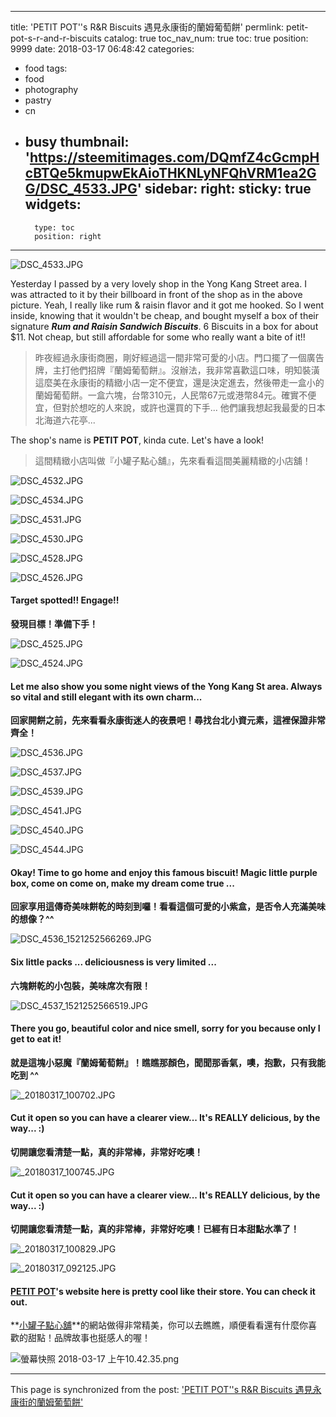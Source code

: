 
---
title: 'PETIT POT''s R&R Biscuits 遇見永康街的蘭姆葡萄餅'
permlink: petit-pot-s-r-and-r-biscuits
catalog: true
toc_nav_num: true
toc: true
position: 9999
date: 2018-03-17 06:48:42
categories:
- food
tags:
- food
- photography
- pastry
- cn
- busy
thumbnail: 'https://steemitimages.com/DQmfZ4cGcmpHcBTQe5kmupwEkAioTHKNLyNFQhVRM1ea2GG/DSC_4533.JPG'
sidebar:
    right:
        sticky: true
widgets:
    -
        type: toc
        position: right
---


![DSC_4533.JPG](https://steemitimages.com/DQmfZ4cGcmpHcBTQe5kmupwEkAioTHKNLyNFQhVRM1ea2GG/DSC_4533.JPG)

Yesterday I passed by a very lovely shop in the Yong Kang Street area. I was attracted to it by their billboard in front of the shop as in the above picture. Yeah, I really like rum & raisin flavor and it got me hooked. So I went inside, knowing that it wouldn't be cheap, and bought myself a box of their signature ***Rum and Raisin Sandwich Biscuits***. 6 Biscuits in a box for about $11. Not cheap, but still affordable for some who really want a bite of it!!

>昨夜經過永康街商圈，剛好經過這一間非常可愛的小店。門口擺了一個廣告牌，主打他們招牌『蘭姆葡萄餅』。沒辦法，我非常喜歡這口味，明知裝潢這麼美在永康街的精緻小店一定不便宜，還是決定進去，然後帶走一盒小的蘭姆葡萄餅。一盒六塊，台幣310元，人民幣67元或港幣84元。確實不便宜，但對於想吃的人來說，或許也還買的下手... 他們讓我想起我最愛的日本北海道六花亭... 

The shop's name is **PETIT POT**, kinda cute. Let's have a look!

>這間精緻小店叫做『小罐子點心舖』，先來看看這間美麗精緻的小店舖！

![DSC_4532.JPG](https://steemitimages.com/DQmbYcFUhUpy92KGUX3k56N1dZZ1tbRQkszqD97trkwiTxK/DSC_4532.JPG)

![DSC_4534.JPG](https://steemitimages.com/DQmSd5BZxc1Zxg5S5rGCSxHy1K5xDDNwVNiUmFhPsyRRDy3/DSC_4534.JPG)

![DSC_4531.JPG](https://steemitimages.com/DQmXGiEznZmiYWeUfY7kC7jYLmSs7S3agdMfuyX3hnVGhXh/DSC_4531.JPG)

![DSC_4530.JPG](https://steemitimages.com/DQmSpZrF4Yd3RmEFvPTGKd8zdynM3ZS1UWNyYSHcJ9vLyju/DSC_4530.JPG)

![DSC_4528.JPG](https://steemitimages.com/DQmdyxnUcQjwgH5fLq8jtt5fMevoZvJi54XaqagUzWh9Rjd/DSC_4528.JPG)

![DSC_4526.JPG](https://steemitimages.com/DQmcnoC5sKkbQH1WNtK8HydEUxuUnLfTo412zJBoXxG14KD/DSC_4526.JPG)

#### Target spotted!! Engage!!

**發現目標！準備下手！**

![DSC_4525.JPG](https://steemitimages.com/DQmSLG9ZnrMCi8PfRjBdbkYHrX4W4dEAMTyFSxwoLZ9xoqR/DSC_4525.JPG)

![DSC_4524.JPG](https://steemitimages.com/DQmTsXUay688Ko1ktrHF73XxKJWgc34iJTvbSLKmQKSZ82k/DSC_4524.JPG)

#### Let me also show you some night views of the Yong Kang St area. Always so vital and still elegant with its own charm...

**回家開餅之前，先來看看永康街迷人的夜景吧！尋找台北小資元素，這裡保證非常齊全！**

![DSC_4536.JPG](https://steemitimages.com/DQmUv5hEVubzEf89rSmo8ppTdjXtT2dLggzvWj399VSWwff/DSC_4536.JPG)

![DSC_4537.JPG](https://steemitimages.com/DQmZuPCUbHn7xGi7h4FskexjXyfB9rB1xGJrWY9iDaryk1r/DSC_4537.JPG)

![DSC_4539.JPG](https://steemitimages.com/DQmdBygBSbTNhnhe5bHfUSJ77QtKzDbWxsGoLZnA4p7DdyG/DSC_4539.JPG)

![DSC_4541.JPG](https://steemitimages.com/DQmZs52ykhb2ksoPNJrGQRSd4A9bPajbFajhXgvrsEvSvZW/DSC_4541.JPG)

![DSC_4540.JPG](https://steemitimages.com/DQmeWEfQo3HoezFNBsJ9fkXcRLAMYZaj1ejv9o8pZN9GLi7/DSC_4540.JPG)

![DSC_4544.JPG](https://steemitimages.com/DQmZKSjznTgzConoHP89ipFeFtdgotuVS2ESvBdhyxqk6qn/DSC_4544.JPG)

#### Okay! Time to go home and enjoy this famous biscuit! Magic little purple box, come on come on, make my dream come true ...

**回家享用這傳奇美味餅乾的時刻到囉！看看這個可愛的小紫盒，是否令人充滿美味的想像？^^**

![DSC_4536_1521252566269.JPG](https://steemitimages.com/DQmZKL1SnDeKkxm7vcxDNKr25Wnigw1DSei8PyvBtPNSMJS/DSC_4536_1521252566269.JPG)

#### Six little packs ... deliciousness is very limited ... 

**六塊餅乾的小包裝，美味席次有限！**

![DSC_4537_1521252566519.JPG](https://steemitimages.com/DQmUePMSHPtsxD8Nxa63omT8Lqx4p4KtfDByXR18WQvsZ17/DSC_4537_1521252566519.JPG)

#### There you go, beautiful color and nice smell, sorry for you because only I get to eat it!

**就是這塊小惡魔『蘭姆葡萄餅』！瞧瞧那顏色，聞聞那香氣，噢，抱歉，只有我能吃到 ^^**

![_20180317_100702.JPG](https://steemitimages.com/DQmSgZDP1kceG5q5bBNQavCfDZbqQL18Kq8RuRRkHpJByjE/_20180317_100702.JPG)

#### Cut it open so you can have a clearer view... It's REALLY delicious, by the way... :)

**切開讓您看清楚一點，真的非常棒，非常好吃噢！**

![_20180317_100745.JPG](https://steemitimages.com/DQmW6CKmtJy1VZp58D3XuPSqo52eKCoypsZXAzv9GqyFAvQ/_20180317_100745.JPG)

#### Cut it open so you can have a clearer view... It's REALLY delicious, by the way... :)

**切開讓您看清楚一點，真的非常棒，非常好吃噢！已經有日本甜點水準了！**

![_20180317_100829.JPG](https://steemitimages.com/DQmRLCbbWoWQtR3wgwamt47X1bHJxErr87Jokv3LnDDWSe5/_20180317_100829.JPG)

![_20180317_092125.JPG](https://steemitimages.com/DQmYxsja6Rm2hVCm7QaSzEADGRE3dpXHKw2oeyY8btTTsNj/_20180317_092125.JPG)

#### [PETIT POT](http://www.petitpot.com.tw/)'s website here is pretty cool like their store. You can check it out. 

**[小罐子點心舖](http://www.petitpot.com.tw/)**的網站做得非常精美，你可以去瞧瞧，順便看看還有什麼你喜歡的甜點！品牌故事也挺感人的喔！

![螢幕快照 2018-03-17 上午10.42.35.png](https://steemitimages.com/DQmeHPb3zGV1qtzPdmHt4o5nNUse9TSCs18MZk8RtciFAVF/%E8%9E%A2%E5%B9%95%E5%BF%AB%E7%85%A7%202018-03-17%20%E4%B8%8A%E5%8D%8810.42.35.png)

[//]:# (!steemitworldmap 25.033532 lat 121.529961 long  d3scr)

- - -

This page is synchronized from the post: ['PETIT POT''s R&R Biscuits 遇見永康街的蘭姆葡萄餅'](https://steemit.com/@deanliu/petit-pot-s-r-and-r-biscuits)
